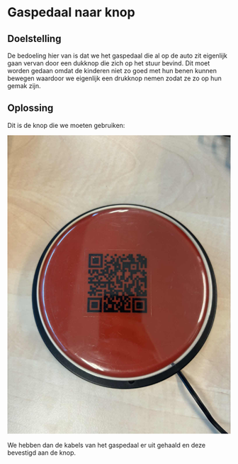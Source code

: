 # Gaspedaal naar knop

## Doelstelling
De bedoeling hier van is dat we het gaspedaal die al op de auto zit eigenlijk gaan vervan door een dukknop die zich op het stuur bevind. Dit moet worden gedaan omdat de kinderen niet zo goed met hun benen kunnen bewegen waardoor we eigenlijk een drukknop nemen zodat ze zo op hun gemak zijn. 

## Oplossing 
Dit is de knop die we moeten gebruiken: 

![drukknop](/Gaspedaal%20naar%20knop/Afbeeldingen/drukknop.jpg)

We hebben dan de kabels van het gaspedaal er uit gehaald en deze bevestigd aan de knop. 